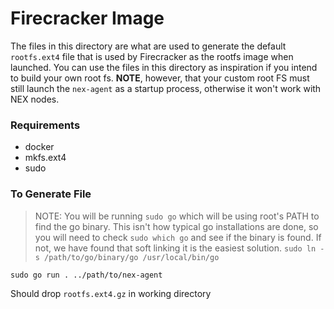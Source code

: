 # Firecracker Image
The files in this directory are what are used to generate the default `rootfs.ext4` file that is used by Firecracker as the rootfs image when launched. You can use the files in this directory as inspiration if you intend to build your own root fs. **NOTE**, however, that your custom root FS must still launch the `nex-agent` as a startup process, otherwise it won't work with NEX nodes.

### Requirements
- docker 
- mkfs.ext4
- sudo

### To Generate File

> NOTE: You will be running `sudo go` which will be using root's PATH to find the go binary.  This isn't how typical go installations are done, so you will need to check `sudo which go` and see if the binary is found.  If not, we have found that soft linking it is the easiest solution.  `sudo ln -s /path/to/go/binary/go /usr/local/bin/go`

`sudo go run . ../path/to/nex-agent`

Should drop `rootfs.ext4.gz` in working directory
